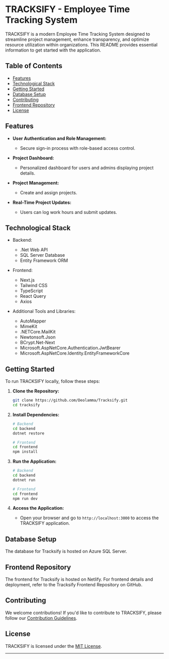 
# TRACKSIFY - Employee Time Tracking System

TRACKSIFY is a modern Employee Time Tracking System designed to streamline project management, enhance transparency, and optimize resource utilization within organizations. This README provides essential information to get started with the application.

## Table of Contents

- [Features](#features)
- [Technological Stack](#technological-stack)
- [Getting Started](#getting-started)
- [Database Setup](#database-setup)
- [Contributing](#contributing)
- [Frontend Repository](#frontend-repository)
- [License](#license)

## Features

- **User Authentication and Role Management:**
  - Secure sign-in process with role-based access control.
  
- **Project Dashboard:**
  - Personalized dashboard for users and admins displaying project details.

- **Project Management:**
  - Create and assign projects.

- **Real-Time Project Updates:**
  - Users can log work hours and submit updates.

## Technological Stack

- Backend:
  - .Net Web API
  - SQL Server Database
  - Entity Framework ORM

- Frontend:
  - Next.js
  - Tailwind CSS
  - TypeScript
  - React Query
  - Axios

- Additional Tools and Libraries:
  - AutoMapper
  - MimeKit
  - .NETCore.MailKit
  - Newtonsoft.Json
  - BCrypt.Net-Next
  - Microsoft.AspNetCore.Authentication.JwtBearer
  - Microsoft.AspNetCore.Identity.EntityFrameworkCore

## Getting Started

To run TRACKSIFY locally, follow these steps:

1. **Clone the Repository:**
   ```bash
   git clone https://github.com/Deolamma/Tracksify.git
   cd tracksify
   ```

2. **Install Dependencies:**
   ```bash
   # Backend
   cd backend
   dotnet restore

   # Frontend
   cd frontend
   npm install
   ```

3. **Run the Application:**
   ```bash
   # Backend
   cd backend
   dotnet run

   # Frontend
   cd frontend
   npm run dev
   ```

4. **Access the Application:**
   - Open your browser and go to `http://localhost:3000` to access the TRACKSIFY application.

## Database Setup

The database for Tracksify is hosted on Azure SQL Server.

## Frontend Repository

The frontend for Tracksify is hosted on Netlify. For frontend details and deployment, refer to the Tracksify Frontend Repository on GitHub.

## Contributing

We welcome contributions! If you'd like to contribute to TRACKSIFY, please follow our [Contribution Guidelines](CONTRIBUTING.md).

## License

TRACKSIFY is licensed under the [MIT License](LICENSE).

---

